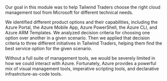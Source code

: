Our goal in this module was to help Tailwind Traders choose the right cloud management tool from Microsoft for different technical needs.

We identified different product options and their capabilities, including the Azure Portal, the Azure Mobile App, Azure PowerShell, the Azure CLI, and Azure ARM Templates. We analyzed decision criteria for choosing one option over another in a given scenario.  Then we applied that decision criteria to three different initiatives in Tailwind Traders, helping them find the best service option for the given scenario.

Without a full suite of management tools, we would be severely limited in how we could interact with Azure.  Fortunately, Azure provides a powerful mix of visual management tools, imperative scripting tools, and declarative infrastrcture-as-code tools.